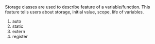 Storage classes are used to describe feature of a variable/function.
This feature tells users about storage, initial value, scope, life of variables.
1. auto
2. static
3. extern
4. register
